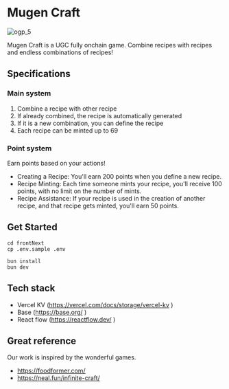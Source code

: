 # Mugen Craft
![ogp_5](https://github.com/0xbaratie/MugenCraft/assets/8872443/d48e34da-804c-4507-9099-aff823b74f76)

Mugen Craft is a UGC fully onchain game. Combine recipes with recipes and endless combinations of recipes!

## Specifications

### Main system
1. Combine a recipe with other recipe
2. If already combined, the recipe is automatically generated
3. If it is a new combination, you can define the recipe
4. Each recipe can be minted up to 69

### Point system
Earn points based on your actions! 
- Creating a Recipe: You'll earn 200 points when you define a new recipe.
- Recipe Minting: Each time someone mints your recipe, you'll receive 100 points, with no limit on the number of mints.
- Recipe Assistance: If your recipe is used in the creation of another recipe, and that recipe gets minted, you'll earn 50 points.

## Get Started

```
cd frontNext
cp .env.sample .env
```

```
bun install
bun dev
```

## Tech stack
- Vercel KV (https://vercel.com/docs/storage/vercel-kv )
- Base (https://base.org/ )
- React flow (https://reactflow.dev/ )

## Great reference
Our work is inspired by the wonderful games.

- https://foodformer.com/ 
- https://neal.fun/infinite-craft/
